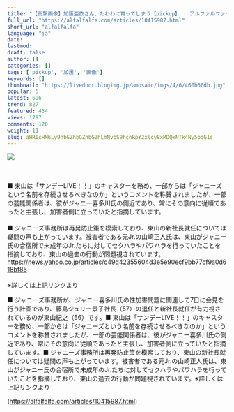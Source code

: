 ```yaml
---
title: "【衝撃画像】加護亜依さん、たわわに育ってしまう【pickup】 : アルファルファモザイク"
full_url: "https://alfalfalfa.com/articles/10415987.html"
short_url: "alfalfalfa"
language: "ja"
date: 
lastmod: 
draft: false
author: []
categories: []
tags: ['pickup', '加護', '画像']
keywords: []
thumbnail: "https://livedoor.blogimg.jp/amosaic/imgs/4/6/460b66db.jpg"
popular: 5
latest: 696
trend: 827
featured: 434
views: 1797
comments: 120
weight: 11
slug: aHR0cHM6Ly9hbGZhbGZhbGZhLmNvbS9hcnRpY2xlcy8xMDQxNTk4Ny5odG1s
---
```


![](https://livedoor.blogimg.jp/amosaic/imgs/4/6/460b66db.jpg)

<div><br> <br> ■ 東山は「サンデーLIVE！！」のキャスターを務め、一部からは「ジャニーズという名前を存続させるべきなのか」というコメントを称賛されましたが、一部の芸能関係者は、彼がジャニー喜多川氏の側近であり、常にその意向に従順であったと主張し、加害者側に立っていたと指摘しています。<br> <br> ■ ジャニーズ事務所は再発防止策を模索しており、東山の新社長就任については疑問の声も上がっています。被害者である元Jr.の山崎正人氏は、東山がジャニー氏の合宿所で未成年のJr.たちに対してセクハラやパワハラを行っていたことを指摘しており、東山の過去の行動が問題視されています。<br> <a href='https://news.yahoo.co.jp/articles/c49d42355604d3e5e90ecf9bb77cf9a0d618bf85' target='_blank' rel='nofollow'>https://news.yahoo.co.jp/articles/c49d42355604d3e5e90ecf9bb77cf9a0d618bf85</a><br> <br> ※詳しくは上記リンクより<br> <p>■ ジャニーズ事務所が、ジャニー喜多川氏の性加害問題に関連して7日に会見を行う計画であり、藤島ジュリー景子社長（57）の退任と新社長就任が有力視されているのが東山紀之（56）です。■ 東山は「サンデーLIVE！！」のキャスターを務め、一部からは「ジャニーズという名前を存続させるべきなのか」というコメントを称賛されましたが、一部の芸能関係者は、彼がジャニー喜多川氏の側近であり、常にその意向に従順であったと主張し、加害者側に立っていたと指摘しています。■ ジャニーズ事務所は再発防止策を模索しており、東山の新社長就任については疑問の声も上がっています。被害者である元Jr.の山崎正人氏は、東山がジャニー氏の合宿所で未成年のJr.たちに対してセクハラやパワハラを行っていたことを指摘しており、東山の過去の行動が問題視されています。※詳しくは上記リンクより</p></div>

(https://alfalfalfa.com/articles/10415987.html)
